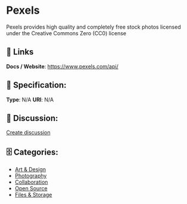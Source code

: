 # Pexels


Pexels provides high quality and completely free stock photos licensed under the Creative Commons Zero (CC0) license

##  🔗 Links
**Docs / Website**: https://www.pexels.com/api/

## 🧬 Specification:
**Type**: N/A
**URI**: N/A

## 💬 Discussion:
[Create discussion](https://github.com/apis-list/apis-list/discussions/new)

## 🗄️ Categories:
- [Art & Design](https://github.com/apis-list/apis-list#art-and-design)
- [Photography](https://github.com/apis-list/apis-list#photography)
- [Collaboration](https://github.com/apis-list/apis-list#collaboration)
- [Open Source](https://github.com/apis-list/apis-list#open-source)
- [Files & Storage](https://github.com/apis-list/apis-list#files-and-storage)







